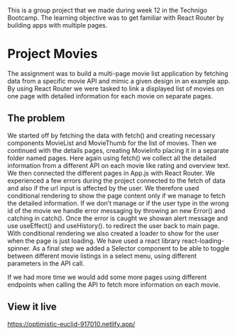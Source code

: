 This is a group project that we made during week 12 in the Technigo Bootcamp. The learning objective was to get familiar with React Router by building apps with multiple pages.

# Project Movies

The assignment was to build a multi-page movie list application by fetching data from a specific movie API and mimic a given design in an example app. By using React Router we were tasked to link a displayed list of movies on one page with detailed information for each movie on separate pages.

## The problem

We started off by fetching the data with fetch() and creating necessary components MovieList and MovieThumb for the list of movies. Then we continued with the details pages, creating MovieInfo placing it in a separate folder named pages. Here again using fetch() we collect all the detailed information from a different API on each movie like rating and overview text. We then connected the different pages in App.js with React Router. We experienced a few errors during the project connected to the fetch of data and also if the url input is affected by the user. We therefore used conditional rendering to show the page content only if we manage to fetch the detailed information. If we don’t manage or if the user type in the wrong id of the movie we handle error messaging by throwing an new Error() and catching in catch(). Once the error is caught we showan alert message and use useEffect() and useHistory(). to redirect the user back to main page. With conditional rendering we also created a loader to show for the user when the page is just loading. We have used a react library react-loading-spinner. As a final step we added a Selector component to be able to toggle between different movie listings in a select menu, using different parameters in the API call. 

If we had more time we would add some more pages using different endpoints when calling the API to fetch more information on each movie.

## View it live

https://optimistic-euclid-917010.netlify.app/
